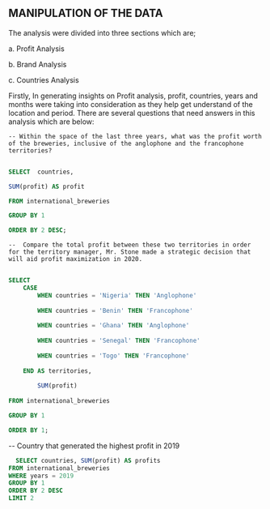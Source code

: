 ## MANIPULATION OF THE DATA

The analysis were divided into three sections which are;

a. Profit Analysis

b. Brand Analysis

c. Countries Analysis


Firstly, In generating insights on Profit analysis, profit, countries, years and months were taking into consideration as they help get understand of the location and period. 
There are several questions that need answers in this analysis which are below:

    -- Within the space of the last three years, what was the profit worth of the breweries, inclusive of the anglophone and the francophone territories?
 
 ```SQL
 
 SELECT  countries,
 
 SUM(profit) AS profit
 
 FROM international_breweries
 
 GROUP BY 1
 
 ORDER BY 2 DESC;      

 ```

    --  Compare the total profit between these two territories in order for the territory manager, Mr. Stone made a strategic decision that will aid profit maximization in 2020.
    
```SQL

SELECT 
	CASE 
		WHEN countries = 'Nigeria' THEN 'Anglophone'
		
		WHEN countries = 'Benin' THEN 'Francophone'
		
		WHEN countries = 'Ghana' THEN 'Anglophone'
		
		WHEN countries = 'Senegal' THEN 'Francophone'
		
		WHEN countries = 'Togo' THEN 'Francophone'
		
	END AS territories,
	
	    SUM(profit)
	    
FROM international_breweries

GROUP BY 1

ORDER BY 1;

```

   -- Country that generated the highest profit in 2019
 
 ```SQL
   SELECT countries, SUM(profit) AS profits
 FROM international_breweries
 WHERE years = 2019
 GROUP BY 1
 ORDER BY 2 DESC
 LIMIT 2
 
 ```
 
